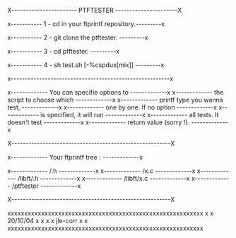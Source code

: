 
X----------------------- PTFTESTER ----------------------X
                                                          
                                                          
x----------- 1 - cd in your ftprintf repository.---------x
                                                          
x----------- 2 - git clone the ptftester.       ---------x
                                                          
x----------- 3 - cd ptftester.                  ---------x
                                                          
x----------- 4 - sh test.sh [-%cspdux[mix]]     ---------x
                                                          
x--------------------------------------------------------x
                                                          
x-------------  You can specifie options to -------------x
x-------------  the script to choose which  -------------x
x-------------  printf type you wanna test, -------------x
x-------------  one by one. If no option    -------------x
x-------------  is specified, it will run   -------------x
x-------------  all tests. It doesn't test  -------------x
x-------------   return value (sorry !).    -------------x
                                                          
X--------------------------------------------------------X
                                                          
x-------------  Your ftprintf tree :        -------------x
                                                          
x-------------  /.h                         -------------x
x-------------  /x.c                        -------------x
x-------------  /libft/.h                   -------------x
x-------------  /libft/x.c                  -------------x
x-------------  /ptftester                  -------------x
                                                          
X--------------------------------------------------------X
                                                          
xxxxxxxxxxxxxxxxxxxxxxxxxxxxxxxxxxxxxxxxxxxxxxxxxxxxxxxxxx
x                  x     20/10/04       x                x
x                  x     jle-corr       x                x
xxxxxxxxxxxxxxxxxxxxxxxxxxxxxxxxxxxxxxxxxxxxxxxxxxxxxxxxxx
